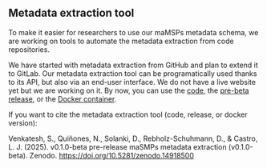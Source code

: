 ## Metadata extraction tool

To make it easier for researchers to use our maMSPs metadata schema, we are working on tools to automate the metadata extraction from code repositories.

We have started with metadata extraction from GitHub and plan to extend it to GitLab. Our metadata extraction tool can be programatically used thanks to its API, but also via an end-user interface. We do not have a live website yet but we are working on it. By now, you can use the [code](https://github.com/zbmed-semtec/maSMP-metadata-extraction), the [pre-beta release](https://doi.org/10.5281/zenodo.14918499), or the [Docker container](https://github.com/zbmed-semtec/maSMP-metadata-extraction).

If you want to cite the metadata extraction tool (code, release, or docker version):

Venkatesh, S., Quiñones, N., Solanki, D., Rebholz-Schuhmann, D., & Castro, L. J. (2025). v0.1.0-beta pre-release maSMPs metadata extraction (v0.1.0-beta). Zenodo. https://doi.org/10.5281/zenodo.14918500

